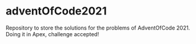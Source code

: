 # adventOfCode2021
Repository to store the solutions for the problems of AdventOfCode 2021. Doing it in Apex, challenge accepted!
